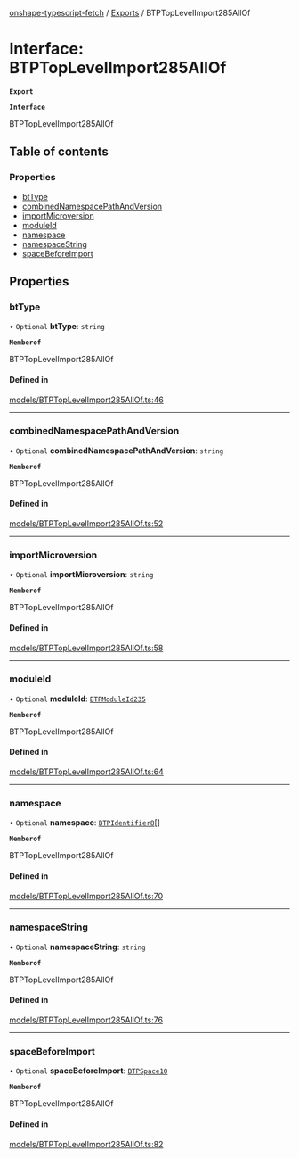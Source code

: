 [onshape-typescript-fetch](../README.md) / [Exports](../modules.md) / BTPTopLevelImport285AllOf

# Interface: BTPTopLevelImport285AllOf

**`Export`**

**`Interface`**

BTPTopLevelImport285AllOf

## Table of contents

### Properties

- [btType](BTPTopLevelImport285AllOf.md#bttype)
- [combinedNamespacePathAndVersion](BTPTopLevelImport285AllOf.md#combinednamespacepathandversion)
- [importMicroversion](BTPTopLevelImport285AllOf.md#importmicroversion)
- [moduleId](BTPTopLevelImport285AllOf.md#moduleid)
- [namespace](BTPTopLevelImport285AllOf.md#namespace)
- [namespaceString](BTPTopLevelImport285AllOf.md#namespacestring)
- [spaceBeforeImport](BTPTopLevelImport285AllOf.md#spacebeforeimport)

## Properties

### btType

• `Optional` **btType**: `string`

**`Memberof`**

BTPTopLevelImport285AllOf

#### Defined in

[models/BTPTopLevelImport285AllOf.ts:46](https://github.com/toebes/onshape-typescript-fetch/blob/3e11ae1/models/BTPTopLevelImport285AllOf.ts#L46)

___

### combinedNamespacePathAndVersion

• `Optional` **combinedNamespacePathAndVersion**: `string`

**`Memberof`**

BTPTopLevelImport285AllOf

#### Defined in

[models/BTPTopLevelImport285AllOf.ts:52](https://github.com/toebes/onshape-typescript-fetch/blob/3e11ae1/models/BTPTopLevelImport285AllOf.ts#L52)

___

### importMicroversion

• `Optional` **importMicroversion**: `string`

**`Memberof`**

BTPTopLevelImport285AllOf

#### Defined in

[models/BTPTopLevelImport285AllOf.ts:58](https://github.com/toebes/onshape-typescript-fetch/blob/3e11ae1/models/BTPTopLevelImport285AllOf.ts#L58)

___

### moduleId

• `Optional` **moduleId**: [`BTPModuleId235`](BTPModuleId235.md)

**`Memberof`**

BTPTopLevelImport285AllOf

#### Defined in

[models/BTPTopLevelImport285AllOf.ts:64](https://github.com/toebes/onshape-typescript-fetch/blob/3e11ae1/models/BTPTopLevelImport285AllOf.ts#L64)

___

### namespace

• `Optional` **namespace**: [`BTPIdentifier8`](BTPIdentifier8.md)[]

**`Memberof`**

BTPTopLevelImport285AllOf

#### Defined in

[models/BTPTopLevelImport285AllOf.ts:70](https://github.com/toebes/onshape-typescript-fetch/blob/3e11ae1/models/BTPTopLevelImport285AllOf.ts#L70)

___

### namespaceString

• `Optional` **namespaceString**: `string`

**`Memberof`**

BTPTopLevelImport285AllOf

#### Defined in

[models/BTPTopLevelImport285AllOf.ts:76](https://github.com/toebes/onshape-typescript-fetch/blob/3e11ae1/models/BTPTopLevelImport285AllOf.ts#L76)

___

### spaceBeforeImport

• `Optional` **spaceBeforeImport**: [`BTPSpace10`](BTPSpace10.md)

**`Memberof`**

BTPTopLevelImport285AllOf

#### Defined in

[models/BTPTopLevelImport285AllOf.ts:82](https://github.com/toebes/onshape-typescript-fetch/blob/3e11ae1/models/BTPTopLevelImport285AllOf.ts#L82)
